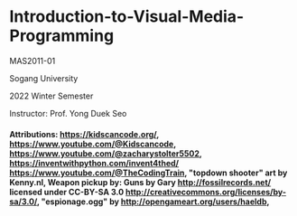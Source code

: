 # Introduction-to-Visual-Media-Programming

MAS2011-01

Sogang University

2022 Winter Semester

Instructor: Prof. Yong Duek Seo

#### Attributions: https://kidscancode.org/, https://www.youtube.com/@Kidscancode, https://www.youtube.com/@zacharystolter5502, https://inventwithpython.com/invent4thed/  https://www.youtube.com/@TheCodingTrain, "topdown shooter" art by Kenny.nl, Weapon pickup by: Guns by Gary <http://fossilrecords.net/> licensed under CC-BY-SA 3.0 <http://creativecommons.org/licenses/by-sa/3.0/>, "espionage.ogg" by http://opengameart.org/users/haeldb, 
